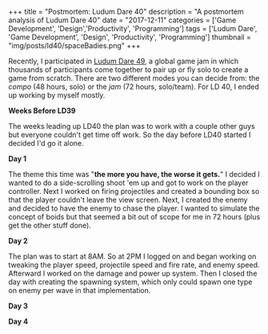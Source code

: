 +++
title = "Postmortem: Ludum Dare 40"
description = "A postmortem analysis of Ludum Dare 40"
date = "2017-12-11"
categories = ['Game Development', 'Design','Productivity', 'Programming']
tags = ['Ludum Dare', 'Game Development', 'Design', 'Productivity', 'Programming']
thumbnail = "img/posts/ld40/spaceBadies.png"
+++

Recently, I participated in [Ludum Dare 49](www.ldjam.com), a global game jam in which thousands of participants come together to pair up or fly solo to create a game from scratch. There are two different modes you can decide from: the *compo* (48 hours, solo) or the *jam* (72 hours, solo/team). For LD 40, I ended up working by myself mostly.

__Weeks Before LD39__

The weeks leading up LD40 the plan was to work with a couple other guys but everyone couldn't get time off work. So the day before LD40 started I decided I'd go it alone.

__Day 1__

The theme this time was "**the more you have, the worse it gets.**" I decided I wanted to do a side-scrolling shoot 'em up and got to work on the player controller. Next I worked on firing projectiles and created a bounding box so that the player couldn't leave the view screen. Next, I created the enemy and decided to have the enemy to chase the player. I wanted to simulate the concept of boids but that seemed a bit out of scope for me in 72 hours (plus get the other stuff done).  

__Day 2__

The plan was to start at 8AM. So at 2PM I logged on and began working on tweaking the player speed, projectile speed and fire rate, and enemy speed. Afterward I worked on the damage and power up system. Then I closed the day with creating the spawning system, which only could spawn one type on enemy per wave in that implementation.

__Day 3__

__Day 4__